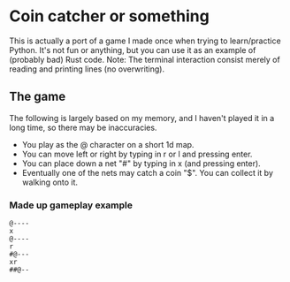 # Coin catcher or something

This is actually a port of a game I made once when trying to learn/practice Python.
It's not fun or anything, but you can use it as an example of (probably bad) Rust code.
Note: The terminal interaction consist merely of reading and printing lines (no overwriting).

## The game
The following is largely based on my memory, and I haven't played it in a long time, so there may be inaccuracies.

- You play as the @ character on a short 1d map.
- You can move left or right by typing in r or l and pressing enter.
- You can place down a net "#" by typing in x (and pressing enter).
- Eventually one of the nets may catch a coin "$". You can collect it by walking onto it.

### Made up gameplay example

```
@----
x
@----
r
#@---
xr
##@--

